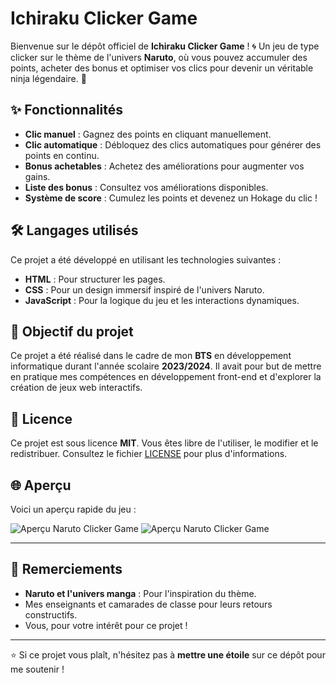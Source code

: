 # Ichiraku Clicker Game

Bienvenue sur le dépôt officiel de **Ichiraku Clicker Game** ! 🌀 Un jeu de type clicker sur le thème de l'univers **Naruto**, où vous pouvez accumuler des points, acheter des bonus et optimiser vos clics pour devenir un véritable ninja légendaire. 🌟

## ✨ Fonctionnalités

- **Clic manuel** : Gagnez des points en cliquant manuellement.
- **Clic automatique** : Débloquez des clics automatiques pour générer des points en continu.
- **Bonus achetables** : Achetez des améliorations pour augmenter vos gains.
- **Liste des bonus** : Consultez vos améliorations disponibles.
- **Système de score** : Cumulez les points et devenez un Hokage du clic !

## 🛠️ Langages utilisés

Ce projet a été développé en utilisant les technologies suivantes :

- **HTML** : Pour structurer les pages.
- **CSS** : Pour un design immersif inspiré de l'univers Naruto.
- **JavaScript** : Pour la logique du jeu et les interactions dynamiques.

## 🎯 Objectif du projet

Ce projet a été réalisé dans le cadre de mon **BTS** en développement informatique durant l'année scolaire **2023/2024**. Il avait pour but de mettre en pratique mes compétences en développement front-end et d'explorer la création de jeux web interactifs.

## 📄 Licence

Ce projet est sous licence **MIT**. Vous êtes libre de l'utiliser, le modifier et le redistribuer. Consultez le fichier [LICENSE](./LICENSE) pour plus d'informations.

## 🌐 Aperçu

Voici un aperçu rapide du jeu :

![Aperçu Naruto Clicker Game](https://imgur.com/ys3jCLR)
![Aperçu Naruto Clicker Game](https://imgur.com/WJ0LUhK)

---

## 🙌 Remerciements

- **Naruto et l'univers manga** : Pour l'inspiration du thème.
- Mes enseignants et camarades de classe pour leurs retours constructifs.
- Vous, pour votre intérêt pour ce projet !

---

⭐ Si ce projet vous plaît, n'hésitez pas à **mettre une étoile** sur ce dépôt pour me soutenir !